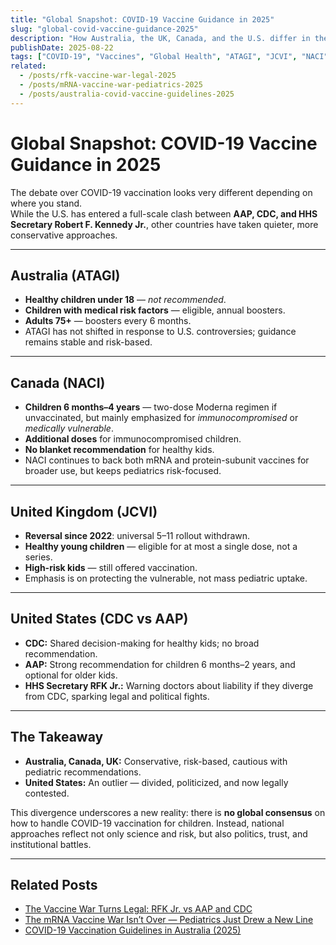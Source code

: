 ```yaml
---
title: "Global Snapshot: COVID-19 Vaccine Guidance in 2025"
slug: "global-covid-vaccine-guidance-2025"
description: "How Australia, the UK, Canada, and the U.S. differ in their COVID-19 vaccine recommendations — especially for children."
publishDate: 2025-08-22
tags: ["COVID-19", "Vaccines", "Global Health", "ATAGI", "JCVI", "NACI", "CDC"]
related:
  - /posts/rfk-vaccine-war-legal-2025
  - /posts/mRNA-vaccine-war-pediatrics-2025
  - /posts/australia-covid-vaccine-guidelines-2025
---
```


# Global Snapshot: COVID-19 Vaccine Guidance in 2025

The debate over COVID-19 vaccination looks very different depending on where you stand.  
While the U.S. has entered a full-scale clash between **AAP, CDC, and HHS Secretary Robert F. Kennedy Jr.**, other countries have taken quieter, more conservative approaches.

---

## Australia (ATAGI)

- **Healthy children under 18** — *not recommended*.  
- **Children with medical risk factors** — eligible, annual boosters.  
- **Adults 75+** — boosters every 6 months.  
- ATAGI has not shifted in response to U.S. controversies; guidance remains stable and risk-based.

---

## Canada (NACI)

- **Children 6 months–4 years** — two-dose Moderna regimen if unvaccinated, but mainly emphasized for *immunocompromised* or *medically vulnerable*.  
- **Additional doses** for immunocompromised children.  
- **No blanket recommendation** for healthy kids.  
- NACI continues to back both mRNA and protein-subunit vaccines for broader use, but keeps pediatrics risk-focused.

---

## United Kingdom (JCVI)

- **Reversal since 2022**: universal 5–11 rollout withdrawn.  
- **Healthy young children** — eligible for at most a single dose, not a series.  
- **High-risk kids** — still offered vaccination.  
- Emphasis is on protecting the vulnerable, not mass pediatric uptake.

---

## United States (CDC vs AAP)

- **CDC:** Shared decision-making for healthy kids; no broad recommendation.  
- **AAP:** Strong recommendation for children 6 months–2 years, and optional for older kids.  
- **HHS Secretary RFK Jr.:** Warning doctors about liability if they diverge from CDC, sparking legal and political fights.

---

## The Takeaway

- **Australia, Canada, UK:** Conservative, risk-based, cautious with pediatric recommendations.  
- **United States:** An outlier — divided, politicized, and now legally contested.  

This divergence underscores a new reality: there is **no global consensus** on how to handle COVID-19 vaccination for children. Instead, national approaches reflect not only science and risk, but also politics, trust, and institutional battles.

---

## Related Posts

- [The Vaccine War Turns Legal: RFK Jr. vs AAP and CDC](/posts/rfk-vaccine-war-legal-2025)  
- [The mRNA Vaccine War Isn’t Over — Pediatrics Just Drew a New Line](/posts/mRNA-vaccine-war-pediatrics-2025)  
- [COVID-19 Vaccination Guidelines in Australia (2025)](/posts/australia-covid-vaccine-guidelines-2025)  
